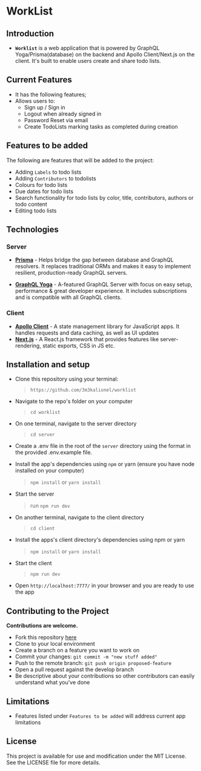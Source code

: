 # WorkList


## Introduction

*  **`Worklist`** is a web application that is powered by GraphQL Yoga/Prisma(database) on the backend and Apollo Client/Next.js on the client. It's built to enable users create and share todo lists.


## Current Features

*  It has the following features;
  *  Allows users to:
  		*  Sign up / Sign in
  		*  Logout when already signed in
  		*  Password Reset via email
  		*  Create TodoLists marking tasks as completed during creation


## Features to be added
The following are features that will be added to the project:
- Adding `Labels` to todo lists
- Adding `Contributors` to todolists
- Colours for todo lists
- Due dates for todo lists
- Search functionality for todo lists by color, title, contributors, authors or todo content
- Editing todo lists



## Technologies

### Server
*  **[Prisma](https://www.prisma.io)** - Helps bridge the gap between database and GraphQL resolvers. It replaces traditional ORMs and makes it easy to implement resilient, production-ready GraphQL servers.


*  **[GraphQL Yoga](https://github.com/prisma/graphql-yoga)** - A-featured GraphQL Server with focus on easy setup, performance & great developer experience. It includes subscriptions and is compatible with all GraphQL clients.


### Client
*  **[Apollo Client](https://www.apollographql.com/docs/react/)** - A state management library for JavaScript apps. It handles requests and data caching, as well as UI updates
*  **[Next.js](https://nextjs.org)** - A React.js framework that provides features like server-rendering, static exports, CSS in JS etc.


## Installation and setup
*  Clone this repository using your terminal:
    >`https://github.com/3m3kalionel/worklist`

*  Navigate to the repo's folder on your computer
  	>  `cd worklist`
  *  On one terminal, navigate to the server directory
	   > `cd server`
* Create a .env file in the root of the `server` directory using the format in the provided .env.example file.
*  Install the app's dependencies using `npm` or yarn (ensure you have node installed on your computer)
	> `npm install` or `yarn install	`
* Start the server 	 
  >  run `npm run dev`
* On another terminal, navigate to the client directory
	> `cd client`
*   Install the apps's client directory's dependencies using npm or yarn
	> `npm install` or `yarn install`
* Start the client
	>`npm run dev`

* Open `http://localhost:7777/` in your browser and you are ready to use the app


## Contributing to the Project
**Contributions are welcome.**
* Fork this repository [here](https://github.com/3m3kalionel/worklist)
* Clone to your local environment
* Create a branch on a feature you want to work on
* Commit your changes: `git commit -m "new stuff added"`
* Push to the remote branch: `git push origin proposed-feature`
* Open a pull request against the develop branch
* Be descriptive about your contributions so other contributors can easily understand what you've done

## Limitations
* Features listed under `Features to be added` will address current app limitations


## License
This project is available for use and modification under the MIT License. See the LICENSE file for more details.
